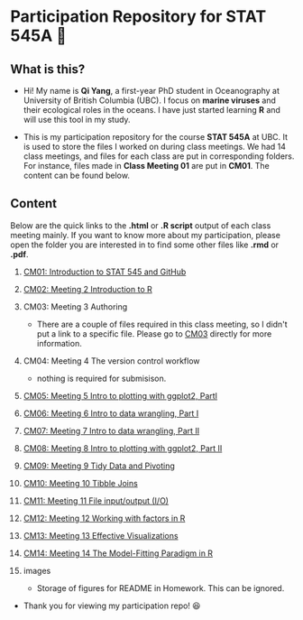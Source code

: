# Participation Repository for STAT 545A :bookmark: 

## What is this?
* Hi! My name is **Qi Yang**, a first-year PhD student in Oceanography at University of British Columbia (UBC). I focus on **marine viruses** and their ecological roles in the oceans. I have just started learning **R** and will use this tool in my study.

* This is my participation repository for the course **STAT 545A** at UBC. It is used to store the files I worked on during class meetings. We had 14 class meetings, and files for each class are put in corresponding folders. For instance, files made in **Class Meeting 01** are put in **CM01**. The content can be found below.

## Content
Below are the quick links to the **.html** or **.R script** output of each class meeting mainly. If you want to know more about my participation, please open the folder you are interested in to find some other files like **.rmd** or **.pdf**.

1. [CM01: Introduction to STAT 545 and GitHub](https://github.com/qiyangqd/STAT545-participation/blob/master/CM01/navigating_github.md)

2. [CM02:  Meeting 2 Introduction to R](https://qiyangqd.github.io/STAT545-participation/CM02/cm002-r_exploration.R)

3. CM03:  Meeting 3 Authoring
    + There are a couple of files required in this class meeting, so I didn't put a link to a specific file. Please go to [CM03](https://github.com/qiyangqd/STAT545-participation/tree/master/CM03) directly for more information.

4. CM04: Meeting 4 The version control workflow
    + nothing is required for submisison.
    
5. [CM05: Meeting 5 Intro to plotting with ggplot2, PartI](https://qiyangqd.github.io/STAT545-participation/CM05/cm005-exercise.html)

6. [CM06: Meeting 6 Intro to data wrangling, Part I](https://qiyangqd.github.io/STAT545-participation/CM06/cm006-exercise.html)

7. [CM07: Meeting 7 Intro to data wrangling, Part II](https://qiyangqd.github.io/STAT545-participation/CM07/cm007-exercise.html)

8. [CM08: Meeting 8 Intro to plotting with ggplot2, Part II](https://qiyangqd.github.io/STAT545-participation/CM08/cm008-exercise.html)

9. [CM09: Meeting 9 Tidy Data and Pivoting](https://qiyangqd.github.io/STAT545-participation/CM09/cm009-exercise.html)

10. [CM10: Meeting 10 Tibble Joins](https://qiyangqd.github.io/STAT545-participation/CM10/cm010-exercise.html)

11. [CM11: Meeting 11 File input/output (I/O)](https://qiyangqd.github.io/STAT545-participation/CM11/cm011.R)

12. [CM12: Meeting 12 Working with factors in R](https://qiyangqd.github.io/STAT545-participation/CM12/cm012-exercise.html)

13. [CM13: Meeting 13 Effective Visualizations](https://qiyangqd.github.io/STAT545-participation/CM13/cm013.html)

14. [CM14: Meeting 14 The Model-Fitting Paradigm in R](https://qiyangqd.github.io/STAT545-participation/CM14/cm014-exercise.html)

15. images
    + Storage of figures for README in Homework. This can be ignored.
    
* Thank you for viewing my participation repo! :satisfied: